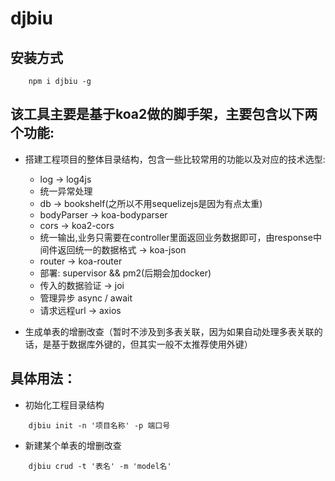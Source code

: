 # djbiu

## 安装方式

```
    npm i djbiu -g
```

## 该工具主要是基于koa2做的脚手架，主要包含以下两个功能:

- 搭建工程项目的整体目录结构，包含一些比较常用的功能以及对应的技术选型:

    - log -> log4js
    - 统一异常处理
    - db -> bookshelf(之所以不用sequelizejs是因为有点太重)
    - bodyParser -> koa-bodyparser
    - cors -> koa2-cors
    - 统一输出,业务只需要在controller里面返回业务数据即可，由response中间件返回统一的数据格式 -> koa-json
    - router -> koa-router
    - 部署: supervisor && pm2(后期会加docker)
    - 传入的数据验证 -> joi
    - 管理异步 async / await
    - 请求远程url -> axios

- 生成单表的增删改查（暂时不涉及到多表关联，因为如果自动处理多表关联的话，是基于数据库外键的，但其实一般不太推荐使用外键）

## 具体用法：

- 初始化工程目录结构

```
    djbiu init -n '项目名称' -p 端口号
```

- 新建某个单表的增删改查

```
    djbiu crud -t '表名' -m 'model名'
```